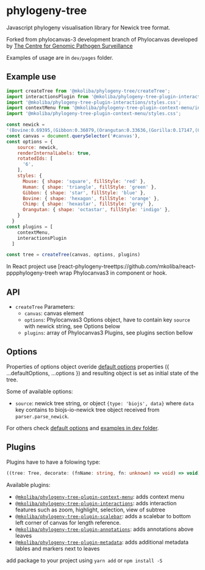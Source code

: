 # phylogeny-tree
Javascript phylogeny visualisation library for Newick tree format.

Forked from phylocanvas-3 development branch of Phylocanvas developed by [The Centre for Genomic Pathogen Surveillance](https://www.pathogensurveillance.net/)

Examples of usage are in `dev/pages` folder.

## Example use
```javascript
import createTree from '@mkoliba/phylogeny-tree/createTree';
import interactionsPlugin from '@mkoliba/phylogeny-tree-plugin-interactions/index';
import '@mkoliba/phylogeny-tree-plugin-interactions/styles.css';
import contextMenu from '@mkoliba/phylogeny-tree-plugin-context-menu/index';
import '@mkoliba/phylogeny-tree-plugin-context-menu/styles.css';

const newick =
'(Bovine:0.69395,(Gibbon:0.36079,(Orangutan:0.33636,(Gorilla:0.17147,(Chimp:0.19268,Human:0.11927):0.08386):0.06124):0.15057):0.54939,Mouse:1.2146);'
const canvas = document.querySelector('#canvas'),
const options = {
    source: newick,
    renderInternalLabels: true,
    rotatedIds: [
      '6',
    ],
    styles: {
      Mouse: { shape: 'square', fillStyle: 'red' },
      Human: { shape: 'triangle', fillStyle: 'green' },
      Gibbon: { shape: 'star', fillStyle: 'blue' },
      Bovine: { shape: 'hexagon', fillStyle: 'orange' },
      Chimp: { shape: 'hexastar', fillStyle: 'grey' },
      Orangutan: { shape: 'octastar', fillStyle: 'indigo' },
    }
  }
const plugins = [
    contextMenu,
    interactionsPlugin
  ]

const tree = createTree(canvas, options, plugins)
```

In React project use [react-phylogeny-treettps://github.com/mkoliba/react-pppphylogeny-treeh wrap Phylocanvas3 in component or hook.

## API
- `createTree` 
Parameters:
  - `canvas`: canvas element
  - `options`: Phylocanvas3  Options object, have to contain key `source` with newick string, see Options below
  - `plugins`: array of Phylocanvas3 Plugins, see plugins section bellow

## Options
Properties of options object overide [default options](https://github.com/mkoliba/phylogeny-treeob/main/phylogeny-tree/defaults.js) properties ({ ...defaultOptions, ...options }) and resulting object is set as initial state of the tree.

Some of available options:
- `source`: newick tree string, or object `{type: 'biojs', data}` where `data` key contains to biojs-io-newick tree object received from `parser.parse_newick`.

For others check [default options](https://github.com/mkoliba/phylogeny-treeob/main/phylogeny-tree/defaults.js) and [examples in dev folder](https://github.com/mkoliba/pppphylogeny-treemain/dev/pages).

## Plugins
Plugins have to have a folowing type:
```typescript
((tree: Tree, decorate: (fnName: string, fn: unknown) => void) => void)[];
```

Available plugins:
- [`@mkoliba/phylogeny-tree-plugin-context-menu`](https://github.com/mkoliba/phylogeny-tree/tree/main/plugin-context-menu): adds context menu 
- [`@mkoliba/phylogeny-tree-plugin-interactions`](https://github.com/mkoliba/phylogeny-tree/tree/main/plugin-interactions): adds interaction features such as zoom, highlight, selection, view of subtree
- [`@mkoliba/phylogeny-tree-plugin-scalebar`](https://github.com/mkoliba/phylogeny-tree/tree/main/plugin-scalebar): adds a scalebar to bottom left corner of canvas for length reference. 
- [`@mkoliba/phylogeny-tree-plugin-annotations`](https://github.com/mkoliba/phylogeny-tree/tree/main/plugin-annotations): adds annotations above leaves
- [`@mkoliba/phylogeny-tree-plugin-metadata`](https://github.com/mkoliba/phylogeny-tree/tree/main/plugin-metadata): adds additional metadata lables and markers next to leaves

add package to your project using `yarn add` or `npm install -S`